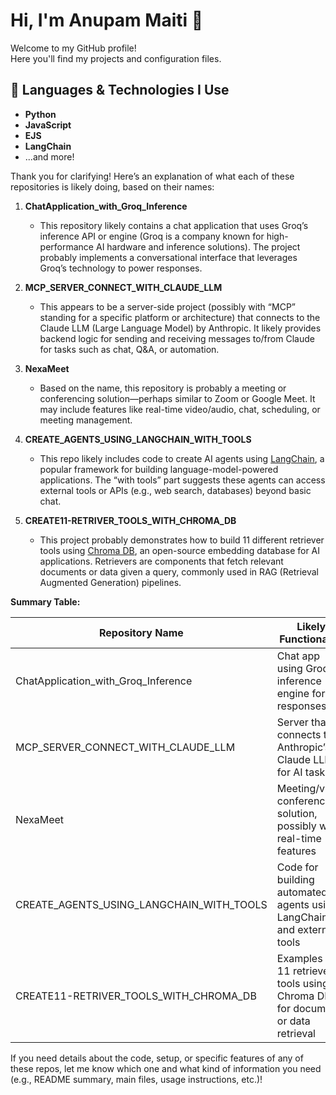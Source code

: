 # Hi, I'm Anupam Maiti 👋

Welcome to my GitHub profile!  
Here you'll find my projects and configuration files.

## 🚀 Languages & Technologies I Use

- **Python**
- **JavaScript**
- **EJS**
- **LangChain**
- ...and more!

Thank you for clarifying! Here’s an explanation of what each of these repositories is likely doing, based on their names:

1. **ChatApplication_with_Groq_Inference**
   - This repository likely contains a chat application that uses Groq’s inference API or engine (Groq is a company known for high-performance AI hardware and inference solutions). The project probably implements a conversational interface that leverages Groq’s technology to power responses.

2. **MCP_SERVER_CONNECT_WITH_CLAUDE_LLM**
   - This appears to be a server-side project (possibly with “MCP” standing for a specific platform or architecture) that connects to the Claude LLM (Large Language Model) by Anthropic. It likely provides backend logic for sending and receiving messages to/from Claude for tasks such as chat, Q&A, or automation.

3. **NexaMeet**
   - Based on the name, this repository is probably a meeting or conferencing solution—perhaps similar to Zoom or Google Meet. It may include features like real-time video/audio, chat, scheduling, or meeting management.

4. **CREATE_AGENTS_USING_LANGCHAIN_WITH_TOOLS**
   - This repo likely includes code to create AI agents using [LangChain](https://github.com/hwchase17/langchain), a popular framework for building language-model-powered applications. The “with tools” part suggests these agents can access external tools or APIs (e.g., web search, databases) beyond basic chat.

5. **CREATE11-RETRIVER_TOOLS_WITH_CHROMA_DB**
   - This project probably demonstrates how to build 11 different retriever tools using [Chroma DB](https://docs.trychroma.com/), an open-source embedding database for AI applications. Retrievers are components that fetch relevant documents or data given a query, commonly used in RAG (Retrieval Augmented Generation) pipelines.

**Summary Table:**

| Repository Name                              | Likely Functionality                                                                        |
|----------------------------------------------|---------------------------------------------------------------------------------------------|
| ChatApplication_with_Groq_Inference          | Chat app using Groq inference engine for responses                                          |
| MCP_SERVER_CONNECT_WITH_CLAUDE_LLM           | Server that connects to Anthropic’s Claude LLM for AI tasks                                 |
| NexaMeet                                     | Meeting/video conferencing solution, possibly with real-time features                       |
| CREATE_AGENTS_USING_LANGCHAIN_WITH_TOOLS     | Code for building automated agents using LangChain and external tools                       |
| CREATE11-RETRIVER_TOOLS_WITH_CHROMA_DB       | Examples of 11 retriever tools using Chroma DB for document or data retrieval               |

If you need details about the code, setup, or specific features of any of these repos, let me know which one and what kind of information you need (e.g., README summary, main files, usage instructions, etc.)!
